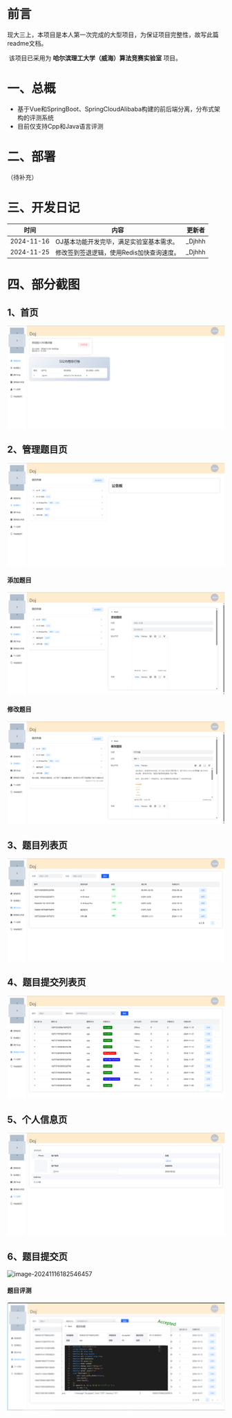 # 前言

​	现大三上，本项目是本人第一次完成的大型项目，为保证项目完整性，故写此篇readme文档。

​	该项目已采用为 **哈尔滨理工大学（威海）算法竞赛实验室** 项目。

# 一、总概

-   基于Vue和SpringBoot、SpringCloudAlibaba构建的前后端分离，分布式架构的评测系统
-   目前仅支持Cpp和Java语言评测

# 二、部署

（待补充）

# 三、开发日记

| 时间       | 内容                                      | 更新者 |
| ---------- | ----------------------------------------- | ------ |
| 2024-11-16 | OJ基本功能开发完毕，满足实验室基本需求。  | _Djhhh |
| 2024-11-25 | 修改签到签退逻辑，使用Redis加快查询速度。 | _Djhhh |



# 四、部分截图

## 1、首页

![image-20241116182032070](https://raw.githubusercontent.com/Djhhhhhh/MyPic/master/image-20241116182032070.png)

## 2、管理题目页

![image-20241116182332099](https://raw.githubusercontent.com/Djhhhhhh/MyPic/master/image-20241116182332099.png)



#### 添加题目

![image-20241116182308161](https://raw.githubusercontent.com/Djhhhhhh/MyPic/master/image-20241116182308161.png)

#### 修改题目

![image-20241116182146389](https://raw.githubusercontent.com/Djhhhhhh/MyPic/master/image-20241116182146389.png)

## 3、题目列表页

![image-20241116182410359](https://raw.githubusercontent.com/Djhhhhhh/MyPic/master/image-20241116182410359.png)

## 4、题目提交列表页

![image-20241116182430325](https://raw.githubusercontent.com/Djhhhhhh/MyPic/master/image-20241116182430325.png)

## 5、个人信息页

![image-20241116182450099](https://raw.githubusercontent.com/Djhhhhhh/MyPic/master/image-20241116182450099.png)

## 6、题目提交页

![image-20241116182546457](C:\Users\ASUS\AppData\Roaming\Typora\typora-user-images\image-20241116182546457.png)

#### 题目评测

![image-20241116183119790](https://raw.githubusercontent.com/Djhhhhhh/MyPic/master/image-20241116183119790.png)